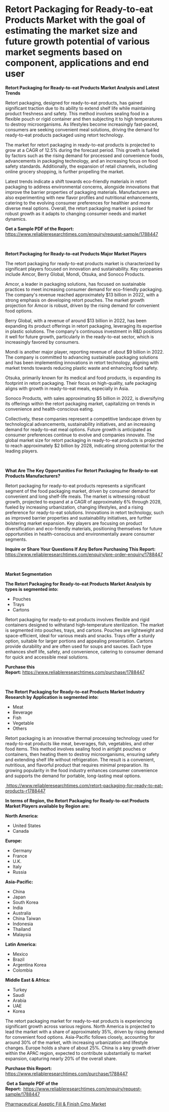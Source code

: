 <p><h1>Retort Packaging for Ready-to-eat Products Market with the goal of estimating the market size and future growth potential of various market segments based on component, applications and end user</h1></p><p><strong>Retort Packaging for Ready-to-eat Products Market Analysis and Latest Trends</strong></p>
<p><p>Retort packaging, designed for ready-to-eat products, has gained significant traction due to its ability to extend shelf life while maintaining product freshness and safety. This method involves sealing food in a flexible pouch or rigid container and then subjecting it to high temperatures to destroy microorganisms. As lifestyles become increasingly fast-paced, consumers are seeking convenient meal solutions, driving the demand for ready-to-eat products packaged using retort technology.</p><p>The market for retort packaging in ready-to-eat products is projected to grow at a CAGR of 12.5% during the forecast period. This growth is fueled by factors such as the rising demand for processed and convenience foods, advancements in packaging technology, and an increasing focus on food safety standards. Additionally, the expansion of retail channels, including online grocery shopping, is further propelling the market.</p><p>Latest trends indicate a shift towards eco-friendly materials in retort packaging to address environmental concerns, alongside innovations that improve the barrier properties of packaging materials. Manufacturers are also experimenting with new flavor profiles and nutritional enhancements, catering to the evolving consumer preferences for healthier and more diverse meal options. Overall, the retort packaging market is poised for robust growth as it adapts to changing consumer needs and market dynamics.</p></p>
<p><strong>Get a Sample PDF of the Report:&nbsp;</strong> <a href="https://www.reliableresearchtimes.com/enquiry/request-sample/1788447?utm_campaign=2193&utm_medium=2&utm_source=Github&utm_content=ia&utm_term=08032025&utm_id=retort-packaging-for-ready-to-eat-products">https://www.reliableresearchtimes.com/enquiry/request-sample/1788447</a></p>
<p>&nbsp;</p>
<p><strong>Retort Packaging for Ready-to-eat Products Major Market Players</strong></p>
<p><p>The retort packaging for ready-to-eat products market is characterized by significant players focused on innovation and sustainability. Key companies include Amcor, Berry Global, Mondi, Otsuka, and Sonoco Products.</p><p>Amcor, a leader in packaging solutions, has focused on sustainable practices to meet increasing consumer demand for eco-friendly packaging. The company's revenue reached approximately $13 billion in 2022, with a strong emphasis on developing retort pouches. The market growth projection for Amcor is robust, driven by the rising demand for convenient food options.</p><p>Berry Global, with a revenue of around $13 billion in 2022, has been expanding its product offerings in retort packaging, leveraging its expertise in plastic solutions. The company's continuous investment in R&D positions it well for future growth, particularly in the ready-to-eat sector, which is increasingly favored by consumers.</p><p>Mondi is another major player, reporting revenue of about $9 billion in 2022. The company is committed to advancing sustainable packaging solutions and has been implementing innovations in retort technology, aligning with market trends towards reducing plastic waste and enhancing food safety.</p><p>Otsuka, primarily known for its medical and food products, is expanding its footprint in retort packaging. Their focus on high-quality, safe packaging aligns with growth in ready-to-eat meals, especially in Asia.</p><p>Sonoco Products, with sales approximating $5 billion in 2022, is diversifying its offerings within the retort packaging market, capitalizing on trends in convenience and health-conscious eating.</p><p>Collectively, these companies represent a competitive landscape driven by technological advancements, sustainability initiatives, and an increasing demand for ready-to-eat meal options. Future growth is anticipated as consumer preferences continue to evolve and companies innovate. The global market size for retort packaging in ready-to-eat products is projected to reach approximately $2 billion by 2028, indicating strong potential for the leading players.</p></p>
<p>&nbsp;</p>
<p><strong>What Are The Key Opportunities For Retort Packaging for Ready-to-eat Products Manufacturers?</strong></p>
<p><p>Retort packaging for ready-to-eat products represents a significant segment of the food packaging market, driven by consumer demand for convenient and long shelf-life meals. The market is witnessing robust growth, projected to expand at a CAGR of approximately 6% through 2028, fueled by increasing urbanization, changing lifestyles, and a rising preference for ready-to-eat solutions. Innovations in retort technology, such as improved barrier properties and sustainability initiatives, are further bolstering market expansion. Key players are focusing on product diversification and eco-friendly materials, positioning themselves for future opportunities in health-conscious and environmentally aware consumer segments.</p></p>
<p><strong>Inquire or Share Your Questions If Any Before Purchasing This Report:</strong> <a href="https://www.reliableresearchtimes.com/enquiry/pre-order-enquiry/1788447?utm_campaign=2193&utm_medium=2&utm_source=Github&utm_content=ia&utm_term=08032025&utm_id=retort-packaging-for-ready-to-eat-products">https://www.reliableresearchtimes.com/enquiry/pre-order-enquiry/1788447</a></p>
<p>&nbsp;</p>
<p><strong>Market Segmentation</strong></p>
<p><strong>The Retort Packaging for Ready-to-eat Products Market Analysis by types is segmented into:</strong></p>
<p><ul><li>Pouches</li><li>Trays</li><li>Cartons</li></ul></p>
<p><p>Retort packaging for ready-to-eat products involves flexible and rigid containers designed to withstand high-temperature sterilization. The market is segmented into pouches, trays, and cartons. Pouches are lightweight and space-efficient, ideal for various meals and snacks. Trays offer a sturdy option, suitable for larger portions and appealing presentation. Cartons provide durability and are often used for soups and sauces. Each type enhances shelf life, safety, and convenience, catering to consumer demand for quick and accessible meal solutions.</p></p>
<p><strong>Purchase this Report:&nbsp;</strong><a href="https://www.reliableresearchtimes.com/purchase/1788447?utm_campaign=2193&utm_medium=2&utm_source=Github&utm_content=ia&utm_term=08032025&utm_id=retort-packaging-for-ready-to-eat-products">https://www.reliableresearchtimes.com/purchase/1788447</a></p>
<p>&nbsp;</p>
<p><strong>The Retort Packaging for Ready-to-eat Products Market Industry Research by Application is segmented into:</strong></p>
<p><ul><li>Meat</li><li>Beverage</li><li>Fish</li><li>Vegetable</li><li>Others</li></ul></p>
<p><p>Retort packaging is an innovative thermal processing technology used for ready-to-eat products like meat, beverages, fish, vegetables, and other food items. This method involves sealing food in airtight pouches or containers, then heating them to destroy microorganisms, ensuring safety and extending shelf life without refrigeration. The result is a convenient, nutritious, and flavorful product that requires minimal preparation. Its growing popularity in the food industry enhances consumer convenience and supports the demand for portable, long-lasting meal options.</p></p>
<p><a href="https://www.reliableresearchtimes.com/retort-packaging-for-ready-to-eat-products-r1788447?utm_campaign=2193&utm_medium=2&utm_source=Github&utm_content=ia&utm_term=08032025&utm_id=retort-packaging-for-ready-to-eat-products">&nbsp;https://www.reliableresearchtimes.com/retort-packaging-for-ready-to-eat-products-r1788447</a></p>
<p><strong>In terms of Region, the Retort Packaging for Ready-to-eat Products Market Players available by Region are:</strong></p>
<p>
    <p> <strong> North America: </strong>
        <ul>
            <li>United States</li>
            <li>Canada</li>
        </ul>
        </p> 
    <p> <strong> Europe: </strong>
        <ul>
            <li>Germany</li>
            <li>France</li>
            <li>U.K.</li>
            <li>Italy</li>
            <li>Russia</li>
        </ul>
        </p> 
    <p> <strong> Asia-Pacific: </strong>
        <ul>
            <li>China</li>
            <li>Japan</li>
            <li>South Korea</li>
            <li>India</li>
            <li>Australia</li>
            <li>China Taiwan</li>
            <li>Indonesia</li>
            <li>Thailand</li>
            <li>Malaysia</li>
        </ul>
        </p> 
    <p> <strong> Latin America: </strong>
        <ul>
            <li>Mexico</li>
            <li>Brazil</li>
            <li>Argentina Korea</li>
            <li>Colombia</li>
        </ul>
        </p> 
    <p> <strong> Middle East & Africa: </strong>
        <ul>
            <li>Turkey</li>
            <li>Saudi</li>
            <li>Arabia</li>
            <li>UAE</li>
            <li>Korea</li>
        </ul>
    </p>
    </p>
<p><p>The retort packaging market for ready-to-eat products is experiencing significant growth across various regions. North America is projected to lead the market with a share of approximately 35%, driven by rising demand for convenient food options. Asia-Pacific follows closely, accounting for around 30% of the market, with increasing urbanization and lifestyle changes. Europe holds a share of about 25%. China is a key growth driver within the APAC region, expected to contribute substantially to market expansion, capturing nearly 20% of the overall share.</p></p>
<p><strong>Purchase this Report: </strong><a href="https://www.reliableresearchtimes.com/purchase/1788447?utm_campaign=2193&utm_medium=2&utm_source=Github&utm_content=ia&utm_term=08032025&utm_id=retort-packaging-for-ready-to-eat-products">https://www.reliableresearchtimes.com/purchase/1788447</a></p>
<p>&nbsp;<strong>Get a Sample PDF of the Report:&nbsp;&nbsp;</strong><a href="https://www.reliableresearchtimes.com/enquiry/request-sample/1788447?utm_campaign=2193&utm_medium=2&utm_source=Github&utm_content=ia&utm_term=08032025&utm_id=retort-packaging-for-ready-to-eat-products">https://www.reliableresearchtimes.com/enquiry/request-sample/1788447</a></p>
<p><strong></strong></p>
<p><p><a href="https://github.com/ygfu6u/Market-Research-Report-List-1/blob/main/pharmaceutical-aseptic-fill-finish-cmo-market.md?utm_campaign=2193&utm_medium=2&utm_source=Github&utm_content=ia&utm_term=08032025&utm_id=retort-packaging-for-ready-to-eat-products">Pharmaceutical Aseptic Fill & Finish Cmo Market</a></p></p>